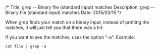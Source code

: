 /*
Title: grep -- Binary file (standard input) matches
Description: grep -- Binary file (standard input) matches
Date: 2015/03/15
*/

When grep finds your match on a binary input, instead of printing the matches, it will just tell you that there was a hit.

If you want to see the matches, uses the option "-a". Example:

    cat file | grep -a
